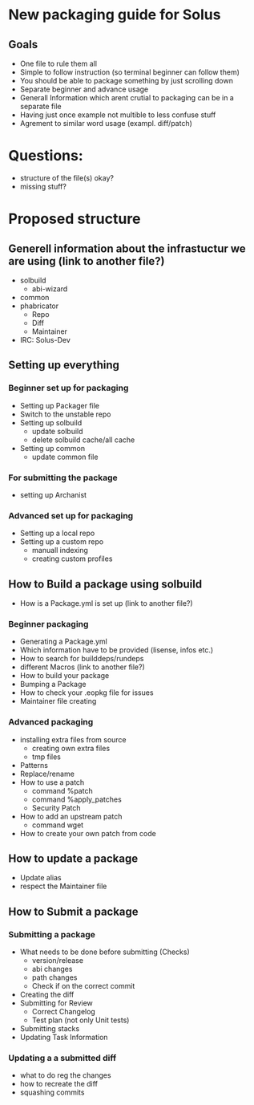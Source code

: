 # New packaging guide for Solus

## Goals

- One file to rule them all
- Simple to follow instruction (so terminal beginner can follow them)
- You should be able to package something by just scrolling down
- Separate beginner and advance usage
- Generall Information which arent crutial to packaging can be in a separate file
- Having just once example not multible to less confuse stuff
- Agrement to similar word usage (exampl. diff/patch)


# Questions:
- structure of the file(s) okay?
- missing stuff?

# Proposed structure

## Generell information about the infrastuctur we are using (link to another file?)
- solbuild
   - abi-wizard
- common
- phabricator
   - Repo
   - Diff
   - Maintainer
- IRC: Solus-Dev

## Setting up everything

### Beginner set up for packaging

- Setting up Packager file
- Switch to the unstable repo
- Setting up solbuild
   - update solbuild
   - delete solbuild cache/all cache
- Setting up common
   - update common file

### For submitting the package

- setting up Archanist

### Advanced set up for packaging

- Setting up a local repo
- Setting up a custom repo
  - manuall indexing
  - creating custom profiles

## How to Build a package using solbuild

- How is a Package.yml is set up (link to another file?)

### Beginner packaging

- Generating a Package.yml
- Which information have to be provided (lisense, infos etc.)
- How to search for builddeps/rundeps
- different Macros (link to another file?)
- How to build your package
- Bumping a Package
- How to check your .eopkg file for issues
- Maintainer file creating

### Advanced packaging

- installing extra files from source
   - creating own extra files
   - tmp files
- Patterns
- Replace/rename
- How to use a patch
   - command %patch
   - command %apply_patches
   - Security Patch
- How to add an upstream patch
   - command wget
- How to create your own patch from code

## How to update a package

- Update alias
- respect the Maintainer file

## How to Submit a package

### Submitting a package

- What needs to be done before submitting (Checks)
   - version/release
   - abi changes
   - path changes
   - Check if on the correct commit
- Creating the diff
- Submitting for Review
   - Correct Changelog
   - Test plan (not only Unit tests)
- Submitting stacks
- Updating Task Information


### Updating a a submitted diff

- what to do reg the changes
- how to recreate the diff
- squashing commits


